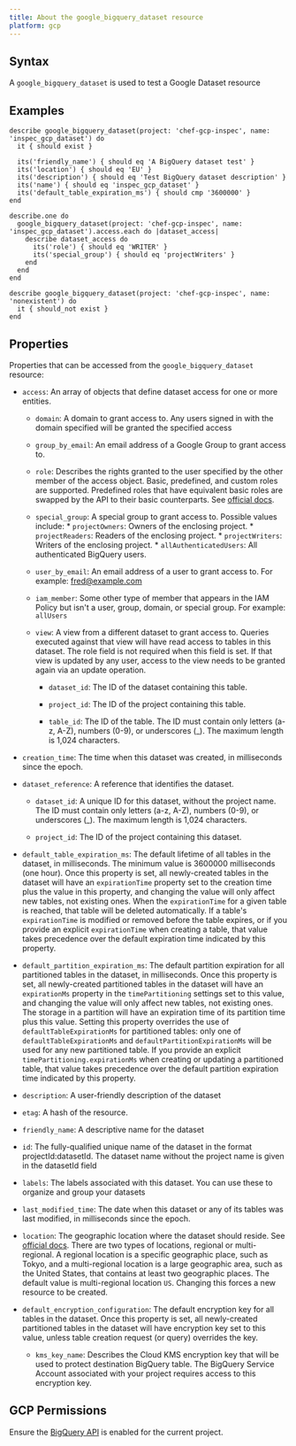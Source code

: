```yaml
---
title: About the google_bigquery_dataset resource
platform: gcp
---
```


## Syntax
A `google_bigquery_dataset` is used to test a Google Dataset resource

## Examples
```
describe google_bigquery_dataset(project: 'chef-gcp-inspec', name: 'inspec_gcp_dataset') do
  it { should exist }

  its('friendly_name') { should eq 'A BigQuery dataset test' }
  its('location') { should eq 'EU' }
  its('description') { should eq 'Test BigQuery dataset description' }
  its('name') { should eq 'inspec_gcp_dataset' }
  its('default_table_expiration_ms') { should cmp '3600000' }
end

describe.one do
  google_bigquery_dataset(project: 'chef-gcp-inspec', name: 'inspec_gcp_dataset').access.each do |dataset_access|
    describe dataset_access do
      its('role') { should eq 'WRITER' }
      its('special_group') { should eq 'projectWriters' }
    end
  end
end

describe google_bigquery_dataset(project: 'chef-gcp-inspec', name: 'nonexistent') do
  it { should_not exist }
end
```

## Properties
Properties that can be accessed from the `google_bigquery_dataset` resource:


  * `access`: An array of objects that define dataset access for one or more entities.

    * `domain`: A domain to grant access to. Any users signed in with the domain specified will be granted the specified access

    * `group_by_email`: An email address of a Google Group to grant access to.

    * `role`: Describes the rights granted to the user specified by the other member of the access object. Basic, predefined, and custom roles are supported. Predefined roles that have equivalent basic roles are swapped by the API to their basic counterparts. See [official docs](https://cloud.google.com/bigquery/docs/access-control).

    * `special_group`: A special group to grant access to. Possible values include:   * `projectOwners`: Owners of the enclosing project.   * `projectReaders`: Readers of the enclosing project.   * `projectWriters`: Writers of the enclosing project.   * `allAuthenticatedUsers`: All authenticated BigQuery users.

    * `user_by_email`: An email address of a user to grant access to. For example: fred@example.com

    * `iam_member`: Some other type of member that appears in the IAM Policy but isn't a user, group, domain, or special group. For example: `allUsers`

    * `view`: A view from a different dataset to grant access to. Queries executed against that view will have read access to tables in this dataset. The role field is not required when this field is set. If that view is updated by any user, access to the view needs to be granted again via an update operation.

      * `dataset_id`: The ID of the dataset containing this table.

      * `project_id`: The ID of the project containing this table.

      * `table_id`: The ID of the table. The ID must contain only letters (a-z, A-Z), numbers (0-9), or underscores (_). The maximum length is 1,024 characters.

  * `creation_time`: The time when this dataset was created, in milliseconds since the epoch.

  * `dataset_reference`: A reference that identifies the dataset.

    * `dataset_id`: A unique ID for this dataset, without the project name. The ID must contain only letters (a-z, A-Z), numbers (0-9), or underscores (_). The maximum length is 1,024 characters.

    * `project_id`: The ID of the project containing this dataset.

  * `default_table_expiration_ms`: The default lifetime of all tables in the dataset, in milliseconds. The minimum value is 3600000 milliseconds (one hour).   Once this property is set, all newly-created tables in the dataset will have an `expirationTime` property set to the creation time plus the value in this property, and changing the value will only affect new tables, not existing ones. When the `expirationTime` for a given table is reached, that table will be deleted automatically. If a table's `expirationTime` is modified or removed before the table expires, or if you provide an explicit `expirationTime` when creating a table, that value takes precedence over the default expiration time indicated by this property.

  * `default_partition_expiration_ms`: The default partition expiration for all partitioned tables in the dataset, in milliseconds.   Once this property is set, all newly-created partitioned tables in the dataset will have an `expirationMs` property in the `timePartitioning` settings set to this value, and changing the value will only affect new tables, not existing ones. The storage in a partition will have an expiration time of its partition time plus this value. Setting this property overrides the use of `defaultTableExpirationMs` for partitioned tables: only one of `defaultTableExpirationMs` and `defaultPartitionExpirationMs` will be used for any new partitioned table. If you provide an explicit `timePartitioning.expirationMs` when creating or updating a partitioned table, that value takes precedence over the default partition expiration time indicated by this property.

  * `description`: A user-friendly description of the dataset

  * `etag`: A hash of the resource.

  * `friendly_name`: A descriptive name for the dataset

  * `id`: The fully-qualified unique name of the dataset in the format projectId:datasetId. The dataset name without the project name is given in the datasetId field

  * `labels`: The labels associated with this dataset. You can use these to organize and group your datasets

  * `last_modified_time`: The date when this dataset or any of its tables was last modified, in milliseconds since the epoch.

  * `location`: The geographic location where the dataset should reside. See [official docs](https://cloud.google.com/bigquery/docs/dataset-locations).   There are two types of locations, regional or multi-regional. A regional location is a specific geographic place, such as Tokyo, and a multi-regional location is a large geographic area, such as the United States, that contains at least two geographic places.   The default value is multi-regional location `US`. Changing this forces a new resource to be created.

  * `default_encryption_configuration`: The default encryption key for all tables in the dataset. Once this property is set, all newly-created partitioned tables in the dataset will have encryption key set to this value, unless table creation request (or query) overrides the key.

    * `kms_key_name`: Describes the Cloud KMS encryption key that will be used to protect destination BigQuery table. The BigQuery Service Account associated with your project requires access to this encryption key.


## GCP Permissions

Ensure the [BigQuery API](https://console.cloud.google.com/apis/library/bigquery-json.googleapis.com/) is enabled for the current project.
